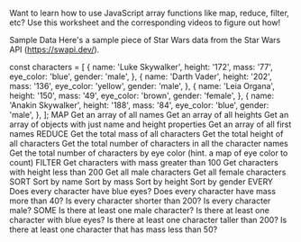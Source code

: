Want to learn how to use JavaScript array functions like map, reduce, filter, etc? Use this worksheet and the corresponding videos to figure out how!

Sample Data
Here's a sample piece of Star Wars data from the Star Wars API (https://swapi.dev/).

const characters = [
    {
        name: 'Luke Skywalker',
        height: '172',
        mass: '77',
        eye_color: 'blue',
        gender: 'male',
    },
    {
        name: 'Darth Vader',
        height: '202',
        mass: '136',
        eye_color: 'yellow',
        gender: 'male',
    },
    {
        name: 'Leia Organa',
        height: '150',
        mass: '49',
        eye_color: 'brown',
        gender: 'female',
    },
    {
        name: 'Anakin Skywalker',
        height: '188',
        mass: '84',
        eye_color: 'blue',
        gender: 'male',
    },
];
MAP
Get an array of all names
Get an array of all heights
Get an array of objects with just name and height properties
Get an array of all first names
REDUCE
Get the total mass of all characters
Get the total height of all characters
Get the total number of characters in all the character names
Get the total number of characters by eye color (hint. a map of eye color to count)
FILTER
Get characters with mass greater than 100
Get characters with height less than 200
Get all male characters
Get all female characters
SORT
Sort by name
Sort by mass
Sort by height
Sort by gender
EVERY
Does every character have blue eyes?
Does every character have mass more than 40?
Is every character shorter than 200?
Is every character male?
SOME
Is there at least one male character?
Is there at least one character with blue eyes?
Is there at least one character taller than 200?
Is there at least one character that has mass less than 50?
